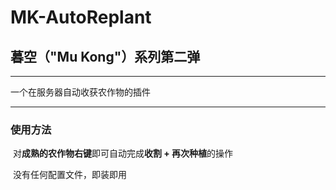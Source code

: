 # MK-AutoReplant

## 暮空（"Mu Kong"）系列第二弹

---

一个在服务器自动收获农作物的插件

---

### 使用方法

​	对**成熟的农作物右键**即可自动完成**收割 + 再次种植**的操作

​	没有任何配置文件，即装即用
